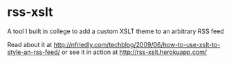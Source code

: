 rss-xslt
========

A tool I built in college to add a custom XSLT theme to an arbitrary RSS feed

Read about it at http://nfriedly.com/techblog/2009/06/how-to-use-xslt-to-style-an-rss-feed/ or see it in action at http://rss-xslt.herokuapp.com/ 
